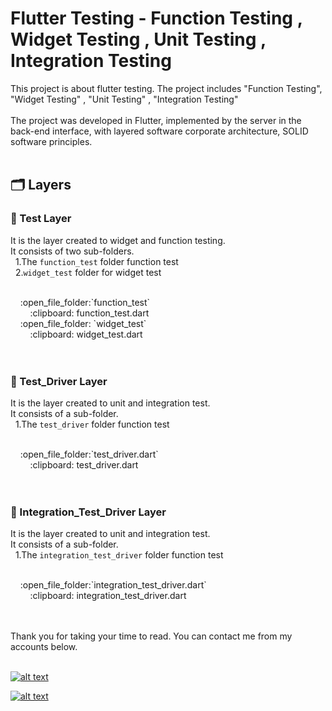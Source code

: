 # Flutter Testing - Function Testing , Widget Testing , Unit Testing , Integration Testing

 This project is about flutter testing. The project includes "Function Testing", "Widget Testing" , "Unit Testing" , "Integration Testing"
 <br><br>
The project was developed in Flutter, implemented by the server in the back-end interface, with layered software corporate architecture, SOLID software principles. 
 <br><br>
## :card_index_dividers: Layers

### :file_folder: Test Layer
It is the layer created to widget and function testing.<br>
It consists of two sub-folders. <br>
&nbsp;&nbsp;1.The `function_test` folder function test<br>
&nbsp;&nbsp;2.`widget_test` folder for widget test <br>

<br>
&nbsp;&nbsp;&nbsp;&nbsp;:open_file_folder:`function_test`<br>
&nbsp;&nbsp;&nbsp;&nbsp;&nbsp;&nbsp;&nbsp;&nbsp;:clipboard: function_test.dart<br>
&nbsp;&nbsp;&nbsp;&nbsp;:open_file_folder: `widget_test`<br>
&nbsp;&nbsp;&nbsp;&nbsp;&nbsp;&nbsp;&nbsp;&nbsp;:clipboard: widget_test.dart <br>
<br><br>

### :file_folder: Test_Driver Layer
It is the layer created to unit and integration test.<br>
It consists of a sub-folder. <br>
&nbsp;&nbsp;1.The `test_driver` folder function test<br>

<br>
&nbsp;&nbsp;&nbsp;&nbsp;:open_file_folder:`test_driver.dart`<br>
&nbsp;&nbsp;&nbsp;&nbsp;&nbsp;&nbsp;&nbsp;&nbsp;:clipboard: test_driver.dart<br>
<br><br>

### :file_folder: Integration_Test_Driver Layer
It is the layer created to unit and integration test.<br>
It consists of a sub-folder. <br>
&nbsp;&nbsp;1.The `integration_test_driver` folder function test<br>

<br>
&nbsp;&nbsp;&nbsp;&nbsp;:open_file_folder:`integration_test_driver.dart`<br>
&nbsp;&nbsp;&nbsp;&nbsp;&nbsp;&nbsp;&nbsp;&nbsp;:clipboard: integration_test_driver.dart<br>
<br><br>

Thank you for taking your time to read. You can contact me from my accounts below.<br>
<br>

<a href="https://github.com/KenanSonuksunr" target="_blank">

![alt text](https://img.shields.io/badge/GitHub-100000?style=for-the-badge&logo=github&logoColor=white)

</a>
<a href="https://www.linkedin.com/in/kenan-sönüksün-598b121b0/" target="_blank">

![alt text](https://img.shields.io/badge/LinkedIn-0077B5?style=for-the-badge&logo=linkedin&logoColor=white)

</a>
